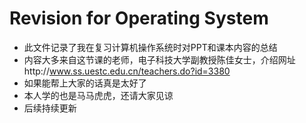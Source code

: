 # Revision for Operating System
* 此文件记录了我在复习计算机操作系统时对PPT和课本内容的总结
* 内容大多来自这节课的老师，电子科技大学副教授陈佳女士，介绍网址http://www.ss.uestc.edu.cn/teachers.do?id=3380
* 如果能帮上大家的话真是太好了
* 本人学的也是马马虎虎，还请大家见谅
* 后续持续更新
